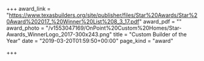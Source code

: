 +++
award_link = "https://www.texasbuilders.org/site/publisher/files/Star%20Awards/Star%20Award%202017_%20Winner%20List%208_3_17.pdf"
award_pdf = ""
award_photo = "/v1553047169/OnPoint%20Custom%20Homes/Star-Awards_WinnerLogo_2017-300x243.png"
title = "Custom Builder of the Year"
date = "2019-03-20T01:59:50+00:00"
page_kind = "award"

+++
